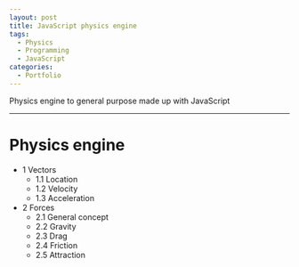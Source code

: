 ```yaml
---
layout: post
title: JavaScript physics engine
tags:
  - Physics
  - Programming
  - JavaScript
categories:
  - Portfolio
---
```


Physics engine to general purpose made up with JavaScript

---

# Physics engine

  - 1 Vectors
    - 1.1 Location
    - 1.2 Velocity
    - 1.3 Acceleration
  - 2 Forces
    - 2.1 General concept
    - 2.2 Gravity
    - 2.3 Drag
    - 2.4 Friction
    - 2.5 Attraction  



